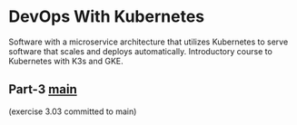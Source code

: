 # DevOps With Kubernetes
Software with a microservice architecture that utilizes Kubernetes to serve software that scales and deploys automatically. Introductory course to Kubernetes with K3s and GKE.

## Part-3  [main](https://github.com/JanneKarki/DevOpsKubernetes/tree/main)

(exercise 3.03 committed to main)
